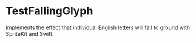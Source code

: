 TestFallingGlyph
================
Implements the effect that individual English letters will fall to ground with SpriteKit and Swift.
